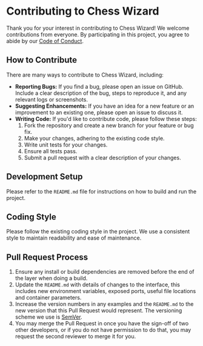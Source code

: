 # Contributing to Chess Wizard

Thank you for your interest in contributing to Chess Wizard! We welcome contributions from everyone. By participating in this project, you agree to abide by our [Code of Conduct](CODE_OF_CONDUCT.md).

## How to Contribute

There are many ways to contribute to Chess Wizard, including:

*   **Reporting Bugs:** If you find a bug, please open an issue on GitHub. Include a clear description of the bug, steps to reproduce it, and any relevant logs or screenshots.
*   **Suggesting Enhancements:** If you have an idea for a new feature or an improvement to an existing one, please open an issue to discuss it.
*   **Writing Code:** If you'd like to contribute code, please follow these steps:
    1.  Fork the repository and create a new branch for your feature or bug fix.
    2.  Make your changes, adhering to the existing code style.
    3.  Write unit tests for your changes.
    4.  Ensure all tests pass.
    5.  Submit a pull request with a clear description of your changes.

## Development Setup

Please refer to the `README.md` file for instructions on how to build and run the project.

## Coding Style

Please follow the existing coding style in the project. We use a consistent style to maintain readability and ease of maintenance.

## Pull Request Process

1.  Ensure any install or build dependencies are removed before the end of the layer when doing a build.
2.  Update the `README.md` with details of changes to the interface, this includes new environment variables, exposed ports, useful file locations and container parameters.
3.  Increase the version numbers in any examples and the `README.md` to the new version that this Pull Request would represent. The versioning scheme we use is [SemVer](http://semver.org/).
4.  You may merge the Pull Request in once you have the sign-off of two other developers, or if you do not have permission to do that, you may request the second reviewer to merge it for you.
